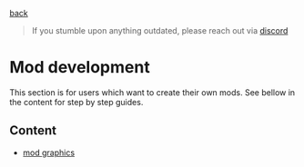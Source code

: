 <a href="../index.md">back</a>

>If you stumble upon anything outdated, please reach out via [discord](https://discord.gg/uJjuuAH5uX)

# Mod development
This section is for users which want to create their own mods. See bellow in the content for step by step guides.

## Content
- [mod graphics](graphics/index.md)